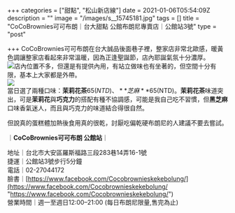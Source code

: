 +++
categories = ["甜點", "松山新店線"]
date = 2021-01-06T05:54:09Z
description = ""
image = "/images/s__15745181.jpg"
tags = []
title = "CoCoBrownies可可布朗｜台大甜點 公館布朗尼專賣店｜公館站3號"
type = "post"

+++
CoCoBrownies可可布朗在台大誠品後面巷子裡，整家店非常北歐感，暖黃色調讓整家店看起來非常溫暖，因為正逢聖誕節，店內耶誕氣氛十分濃厚。<!--more-->  
![](/images/s__15745183.jpg)店內位置不多，但還是有提供內用，有站立做味也有坐著的，但空間十分有限，基本上大家都是外帶。  
![](/images/s__15745185.jpg)  
當日選了兩種口味：**茉莉花茶**65$(NTD)、**芝麻**65$(NTD)。**茉莉花茶**味道突出，可是**茉莉花**與**巧克力**的搭配有種不協調感，可能是我自己吃不習慣，但**黑芝麻**口味香氣迷人，而且與巧克力的味道結合得很自然。

但說真的蛋糕體加熱後食用真的很乾，討厭吃偏乾硬布朗尼的人建議不要去嘗試。

  
｜**CoCoBrownies可可布朗 公館站**｜

地址｜台北市大安區羅斯福路三段283巷14弄16-1號  
捷運｜公館站3號步行5分鐘  
電話｜02-27044172  
臉書｜[https://www.facebook.com/Cocobrownieskekebolung/](https://www.facebook.com/Cocobrownieskekebolung/ "https://www.facebook.com/Cocobrownieskekebolung/")  
營業時間｜週一至週日12:00–21:00 (每日布朗尼限量,售完為止)